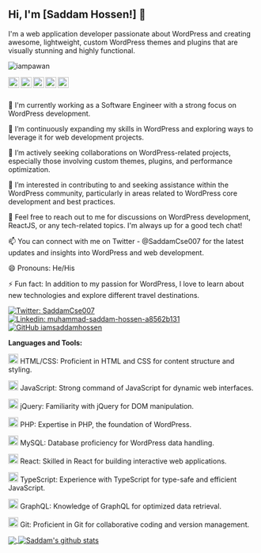## Hi, I'm [Saddam Hossen!] 👋

I'm a web application developer passionate about WordPress and creating awesome, lightweight, custom WordPress themes and plugins that are visually stunning and highly functional.

<p align="left"> <img src="https://komarev.com/ghpvc/?username=iampawan&label=Views&color=blue&style=plastic" alt="iampawan" /> </p>

<a href="https://twitter.com/SaddamCse007">
  <img align="left" alt="Saddam's Twitter" width="22px" src="https://cdn.jsdelivr.net/npm/simple-icons@v3/icons/twitter.svg" />
</a>
<a href="https://linkedin.com/in/muhammad-saddam-hossen-a8562b131">
  <img align="left" alt="Saddam's Linkdein" width="22px" src="https://cdn.jsdelivr.net/npm/simple-icons@v3/icons/linkedin.svg" />
</a>
<a href="https://github.com/iamsaddamhossen">
  <img align="left" alt="Saddam's Github" width="22px" src="https://cdn.jsdelivr.net/npm/simple-icons@v3/icons/github.svg" />
</a>
<a href="https://instagram.com/saddam.wp/">
  <img align="left" alt="Saddam's Instagram" width="22px" src="https://cdn.jsdelivr.net/npm/simple-icons@v3/icons/instagram.svg" />
</a>
<a href="https://www.facebook.com/saddam.io/">
  <img align="left" alt="Saddam's Facebook" width="22px" src="https://cdn.jsdelivr.net/npm/simple-icons@v3/icons/facebook.svg" />
</a>


<br/>
<br/>


🔭 I'm currently working as a Software Engineer with a strong focus on WordPress development.

🌱 I’m continuously expanding my skills in WordPress and exploring ways to leverage it for web development projects.

👯 I’m actively seeking collaborations on WordPress-related projects, especially those involving custom themes, plugins, and performance optimization.

🤔 I’m interested in contributing to and seeking assistance within the WordPress community, particularly in areas related to WordPress core development and best practices.

💬 Feel free to reach out to me for discussions on WordPress development, ReactJS, or any tech-related topics. I'm always up for a good tech chat!

📫 You can connect with me on Twitter - @SaddamCse007 for the latest updates and insights into WordPress and web development.

😄 Pronouns: He/His

⚡ Fun fact: In addition to my passion for WordPress, I love to learn about new technologies and explore different travel destinations.

[![Twitter: SaddamCse007](https://img.shields.io/twitter/follow/SaddamCse007?style=social)](https://twitter.com/SaddamCse007)
[![Linkedin: muhammad-saddam-hossen-a8562b131](https://img.shields.io/badge/-imsaddam-blue?style=flat-square&logo=Linkedin&logoColor=white&link=https://www.linkedin.com/in/muhammad-saddam-hossen-a8562b131/)](https://www.linkedin.com/in/muhammad-saddam-hossen-a8562b131/)
[![GitHub iamsaddamhossen](https://img.shields.io/github/followers/iamsaddamhossen?label=follow&style=social)](https://github.com/iamsaddamhossen)



**Languages and Tools:**  

<code><img height="20" src="https://img.icons8.com/color/48/000000/html-5.png"></code> HTML/CSS: Proficient in HTML and CSS for content structure and styling.

<code><img height="20" src="https://img.icons8.com/color/48/000000/javascript.png"></code> JavaScript: Strong command of JavaScript for dynamic web interfaces.

<code><img height="20" src="https://img.icons8.com/nolan/64/js.png"></code> jQuery: Familiarity with jQuery for DOM manipulation.

<code><img height="20" src="https://img.icons8.com/color/48/000000/php.png"></code> PHP: Expertise in PHP, the foundation of WordPress.

<code><img height="20" src="https://img.icons8.com/color/48/000000/mysql.png"></code> MySQL: Database proficiency for WordPress data handling.

<code><img height="20" src="https://img.icons8.com/color/48/000000/react-native.png"></code> React: Skilled in React for building interactive web applications.

<code><img height="20" src="https://img.icons8.com/color/48/000000/typescript.png"></code> TypeScript: Experience with TypeScript for type-safe and efficient JavaScript.

<code><img height="20" src="https://img.icons8.com/color/48/000000/graphql.png"></code> GraphQL: Knowledge of GraphQL for optimized data retrieval.

<code><img height="20" src="https://img.icons8.com/color/48/000000/git.png"></code> Git: Proficient in Git for collaborative coding and version management.


<a href="https://github.com/iamsaddamhossen">
  <img align="center" src="https://github-readme-stats.vercel.app/api/top-langs/?username=iamsaddamhossen&theme=light&hide_langs_below=1" />
</a>
<a href="https://github.com/iamsaddamhossen">
 <img align="center" src="https://github-readme-stats.vercel.app/api?username=iamsaddamhossen&show_icons=true&theme=light&line_height=27" alt="Saddam's github stats"/>
</a>


